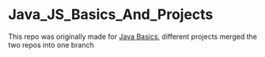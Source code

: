 # Java_JS_Basics_And_Projects
This repo was originally made for [Java Basics](https://github.com/josephkb87/JavaBasis), 
different projects merged the two repos into one branch 
